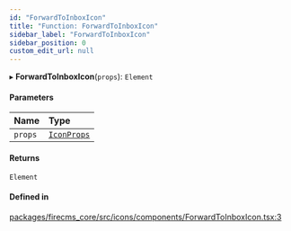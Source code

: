 ```yaml
---
id: "ForwardToInboxIcon"
title: "Function: ForwardToInboxIcon"
sidebar_label: "ForwardToInboxIcon"
sidebar_position: 0
custom_edit_url: null
---
```


▸ **ForwardToInboxIcon**(`props`): `Element`

#### Parameters

| Name | Type |
| :------ | :------ |
| `props` | [`IconProps`](../types/IconProps.md) |

#### Returns

`Element`

#### Defined in

[packages/firecms_core/src/icons/components/ForwardToInboxIcon.tsx:3](https://github.com/FireCMSco/firecms/blob/d45f3739/packages/firecms_core/src/icons/components/ForwardToInboxIcon.tsx#L3)
